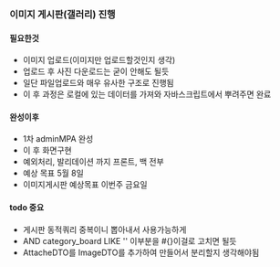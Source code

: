 ### 이미지 게시판(갤러리) 진행
#### 필요한것
- 이미지 업로드(이미지만 업로드할것인지 생각)
- 업로드 후 사진 다운로드는 굳이 안해도 될듯
- 일단 파일업로드와 매우 유사한 구조로 진행됨
- 이 후 과정은 로컬에 있는 데이터를 가져와 자바스크립트에서 뿌려주면 완료

#### 완성이후
- 1차 adminMPA 완성
- 이 후 화면구현
- 예외처리, 발리데이션 까지 프론트, 백 전부
- 예상 목표 5월 8일
- 이미지게시판 예상목표 이번주 금요일

#### todo 중요
- 게시판 동적쿼리 중복이니 뽑아내서 사용가능하게
- AND category_board LIKE '' 이부분을 #{}이걸로 고치면 될듯
- AttacheDTO를 ImageDTO를 추가하여 만들어서 분리할지 생각해야됨
